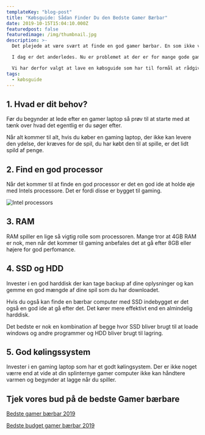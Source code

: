 ```yaml
---
templateKey: "blog-post"
title: "Købsguide: Sådan Finder Du den Bedste Gamer Bærbar"
date: 2019-10-15T15:04:10.000Z
featuredpost: false
featuredimage: /img/thumbnail.jpg
description: >-
  Det plejede at være svært at finde en god gamer bærbar. En som ikke vejede et ton eller havde dårligt batterilevetid.  

  I dag er det anderledes. Nu er problemet at der er for mange gode gamer laptops og det kan derfor være svært at vælge den rigtige for en selv.

  Vi har derfor valgt at lave en købsguide som har til formål at rådgive dem om ting du bør være klar over før du køber en gamer laptop.
tags:
  - købsguide
---
```


## 1. Hvad er dit behov?

Før du begynder at lede efter en gamer laptop så prøv til at starte med at tænk over hvad det egentlig er du søger efter.

Når alt kommer til alt, hvis du køber en gaming laptop, der ikke kan levere den ydelse, der kræves for de spil, du har købt den til at spille, er det lidt spild af penge.

## 2. Find en god processor

Når det kommer til at finde en god processor er det en god ide at holde øje med Intels processore. Det er fordi disse er bygget til gaming.

![Intel processors](/img/intel-9th-gen-100794302-large.jpg)

## 3. RAM

RAM spiller en lige så vigtig rolle som processoren. Mange tror at 4GB RAM er nok, men når det kommer til gaming anbefales det at gå efter 8GB eller højere for god perfomance.

## 4. SSD og HDD

Invester i en god harddisk der kan tage backup af dine oplysninger og kan gemme en god mængde af dine spil som du har downloadet.

Hvis du også kan finde en bærbar computer med SSD indebygget er det også en god ide at gå efter det. Det kører mere effektivt end en almindelig harddisk.

Det bedste er nok en kombination af begge hvor SSD bliver brugt til at loade windows og andre programmer og HDD bliver brugt til lagring.

## 5. God kølingssystem

Invester i en gaming laptop som har et godt kølingsystem. Der er ikke noget værre end at vide at din splinternye gamer computer ikke kan håndtere varmen og begynder at lagge når du spiller.

## Tjek vores bud på de bedste Gamer bærbare

<a href="https://www.bedstegamerlaptop.dk/blog/bedstegamerb%C3%A6rbar/" target="_blank" >Bedste gamer bærbar 2019</a>

<a href="https://www.bedstegamerlaptop.dk/blog/bedstebudgetgamerb%C3%A6rbar/" target="_blank" >Bedste budget gamer bærbar 2019</a>
